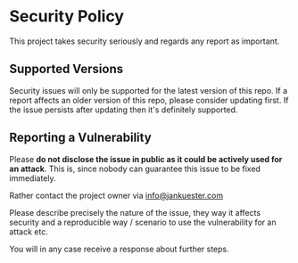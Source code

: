 # Security Policy

This project takes security seriously and regards any report as important.

## Supported Versions

Security issues will only be supported for the latest version of this repo.
If a report affects an older version of this repo, please consider updating first.
If the issue persists after updating then it's definitely supported.

## Reporting a Vulnerability

Please **do not disclose the issue in public as it could be actively used for an attack**.
This is, since nobody can guarantee this issue to be fixed immediately.

Rather contact the project owner via [info@jankuester.com](mailto:info@jankuester.com)

Please describe precisely the nature of the issue, they way it affects security and 
a reproducible way / scenario to use the vulnerability for an attack etc.

You will in any case receive a response about further steps.
